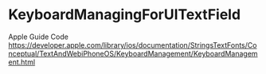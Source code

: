 KeyboardManagingForUITextField
==============================
Apple Guide Code
https://developer.apple.com/library/ios/documentation/StringsTextFonts/Conceptual/TextAndWebiPhoneOS/KeyboardManagement/KeyboardManagement.html
